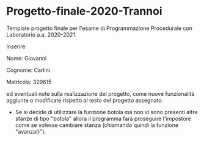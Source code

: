# Progetto-finale-2020-Trannoi
Template progetto finale per l'esame di Programmazione Procedurale con Laboratorio a.a. 2020-2021.

Inserire

Nome: Giovanni

Cognome: Carlini

Matricola: 329615


ed eventuali note sulla realizzazione del progetto, come nuove funzionalità aggiunte o modificate rispetto al testo del progetto assegnato.

- Se si decide di utilizzare la funzione botola ma non vi sono presenti altre stanze di tipo "botola" allora il programma farà proseguire l'impostore come se volesse cambiare stanza (chiamando quindi la funzione "avanza()").
